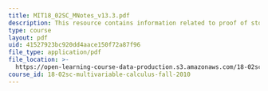 ```yaml
---
title: MIT18_02SC_MNotes_v13.3.pdf
description: This resource contains information related to proof of stokes’ theorem.
type: course
layout: pdf
uid: 41527923bc920dd4aace150f72a87f96
file_type: application/pdf
file_location: >-
  https://open-learning-course-data-production.s3.amazonaws.com/18-02sc-multivariable-calculus-fall-2010/41527923bc920dd4aace150f72a87f96_MIT18_02SC_MNotes_v13.3.pdf
course_id: 18-02sc-multivariable-calculus-fall-2010
---
```

